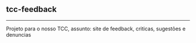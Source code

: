 ## tcc-feedback
---
Projeto para o nosso TCC, assunto: site de feedback, criticas, sugestões e denuncias 
